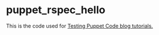 puppet_rspec_hello
==================

This is the code used for [Testing Puppet Code blog tutorials.](
http://bailey.st/blog/2014/10/11/testing-puppet-code-part-1) 

